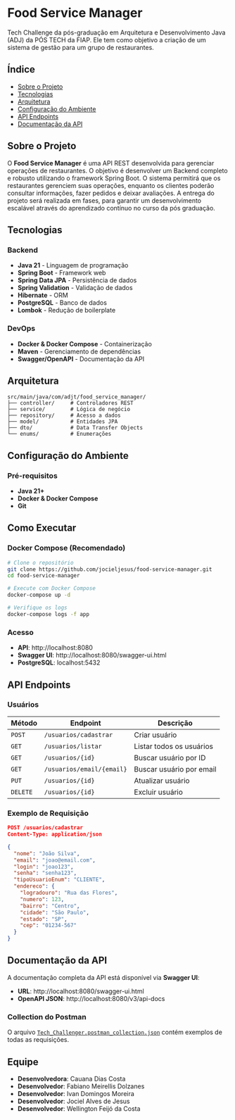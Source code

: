 # Food Service Manager

Tech Challenge da pós-graduação em Arquitetura e Desenvolvimento Java (ADJ) da PÓS TECH da FIAP. 
Ele tem como objetivo a criação de um sistema de gestão para um grupo de restaurantes.

## Índice

- [Sobre o Projeto](#sobre-o-projeto)
- [Tecnologias](#tecnologias)
- [Arquitetura](#arquitetura)
- [Configuração do Ambiente](#configuração-do-ambiente)
- [API Endpoints](#api-endpoints)
- [Documentação da API](#documentação-da-api)

## Sobre o Projeto

O **Food Service Manager** é uma API REST desenvolvida para gerenciar operações de restaurantes. O objetivo é desenvolver um Backend completo e robusto utilizando o framework Spring Boot. 
O sistema permitirá que os restaurantes gerenciem suas operações, enquanto os clientes poderão consultar informações, fazer pedidos e deixar avaliações. 
A entrega do projeto será realizada em fases, para garantir um desenvolvimento escalável através do aprendizado contínuo no curso da pós graduação.

## Tecnologias

### Backend
- **Java 21** - Linguagem de programação
- **Spring Boot** - Framework web
- **Spring Data JPA** - Persistência de dados
- **Spring Validation** - Validação de dados
- **Hibernate** - ORM
- **PostgreSQL** - Banco de dados
- **Lombok** - Redução de boilerplate

### DevOps
- **Docker & Docker Compose** - Containerização
- **Maven** - Gerenciamento de dependências
- **Swagger/OpenAPI** - Documentação da API

## Arquitetura

```
src/main/java/com/adjt/food_service_manager/
├── controller/     # Controladores REST
├── service/        # Lógica de negócio
├── repository/     # Acesso a dados
├── model/          # Entidades JPA
├── dto/            # Data Transfer Objects
└── enums/          # Enumerações
```

## Configuração do Ambiente

### Pré-requisitos

- **Java 21+**
- **Docker & Docker Compose**
- **Git**

## Como Executar

### Docker Compose (Recomendado)

```bash
# Clone o repositório
git clone https://github.com/jocieljesus/food-service-manager.git
cd food-service-manager

# Execute com Docker Compose
docker-compose up -d

# Verifique os logs
docker-compose logs -f app
```

### Acesso

- **API**: http://localhost:8080
- **Swagger UI**: http://localhost:8080/swagger-ui.html
- **PostgreSQL**: localhost:5432

## API Endpoints

### Usuários

| Método | Endpoint | Descrição |
|--------|----------|-----------|
| `POST` | `/usuarios/cadastrar` | Criar usuário |
| `GET` | `/usuarios/listar` | Listar todos os usuários |
| `GET` | `/usuarios/{id}` | Buscar usuário por ID |
| `GET` | `/usuarios/email/{email}` | Buscar usuário por email |
| `PUT` | `/usuarios/{id}` | Atualizar usuário |
| `DELETE` | `/usuarios/{id}` | Excluir usuário |

### Exemplo de Requisição

```json
POST /usuarios/cadastrar
Content-Type: application/json

{
  "nome": "João Silva",
  "email": "joao@email.com",
  "login": "joao123",
  "senha": "senha123",
  "tipoUsuarioEnum": "CLIENTE",
  "endereco": {
    "logradouro": "Rua das Flores",
    "numero": 123,
    "bairro": "Centro",
    "cidade": "São Paulo",
    "estado": "SP",
    "cep": "01234-567"
  }
}
```

## Documentação da API

A documentação completa da API está disponível via **Swagger UI**:

- **URL**: http://localhost:8080/swagger-ui.html
- **OpenAPI JSON**: http://localhost:8080/v3/api-docs

### Collection do Postman

O arquivo [`Tech_Challenger.postman_collection.json`](Tech_Challenger.postman_collection.json) contém exemplos de todas as requisições.


## Equipe

- **Desenvolvedora**: Cauana Dias Costa
- **Desenvolvedor**: Fabiano Meirellis Dolzanes
- **Desenvolvedor**: Ivan Domingos Moreira
- **Desenvolvedor**: Jociel Alves de Jesus
- **Desenvolvedor**: Wellington Feijó da Costa
